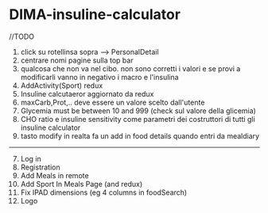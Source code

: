 # DIMA-insuline-calculator

//TODO 
1. click su rotellinsa sopra --> PersonalDetail
2. centrare nomi pagine sulla top bar
3. qualcosa che non va nel cibo. non sono corretti i valori e se provi a modificarli vanno in negativo i macro e l'insulina
5. AddActivity(Sport) redux 
9. Insuline calcutaeror aggiornato da redux
13. maxCarb,Prot,.. deve essere un valore scelto dall'utente
14. Glycemia must be between 10 and 999 (check sul valore della glicemia)
15. CHO ratio e insuline sensitivity come parametri dei costruttori di tutti gli insuline calculator
16. tasto modify in realta fa un add in food details quando entri da mealdiary

--------
7. Log in
16. Registration
17. Add Meals in remote
18. Add Sport In Meals Page (and redux)
19. Fix IPAD dimensions (eg 4 columns in foodSearch)
7. Logo
